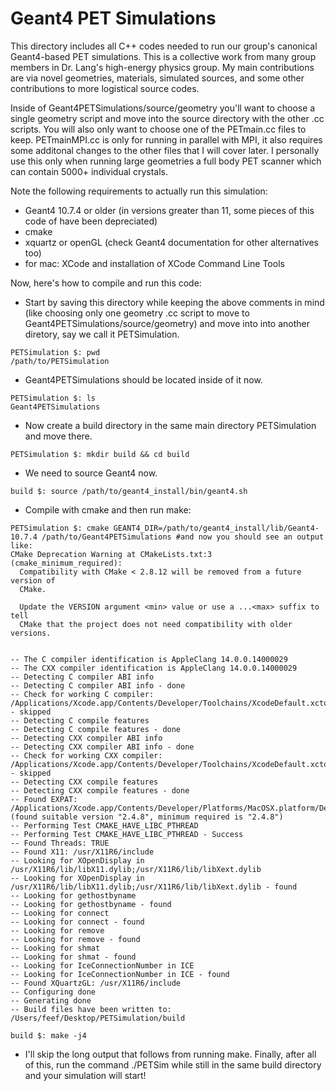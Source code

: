 # Geant4 PET Simulations

This directory includes all C++ codes needed to run our group's canonical Geant4-based PET simulations. This is a collective work from many group members in Dr. Lang's high-energy physics group. My main contributions are via novel geometries, materials, simulated sources, and some other contributions to more logistical source codes.

Inside of Geant4PETSimulations/source/geometry you'll want to choose a single geometry script and move into the source directory with the other .cc scripts. You will also only want to choose one of the PETmain.cc files to keep. PETmainMPI.cc is only for running in parallel with MPI, it also requires some additonal changes to the other files that I will cover later. I personally use this only when running large geometries a full body PET scanner which can contain 5000+ individual crystals. 

Note the following requirements to actually run this simulation:
* Geant4 10.7.4 or older (in versions greater than 11, some pieces of this code of have been depreciated)
* cmake
* xquartz or openGL (check Geant4 documentation for other alternatives too)
* for mac: XCode and installation of XCode Command Line Tools 

Now, here's how to compile and run this code: 

* Start by saving this directory while keeping the above comments in mind (like choosing only one geometry .cc script to move to Geant4PETSimulations/source/geometry) and move into into another diretory, say we call it PETSimulation. 

```
PETSimulation $: pwd 
/path/to/PETSimulation
```
* Geant4PETSimulations should be located inside of it now. 
```
PETSimulation $: ls 
Geant4PETSimulations
```
* Now create a build directory in the same main directory PETSimulation and move there. 

```
PETSimulation $: mkdir build && cd build 
```
* We need to source Geant4 now.

```
build $: source /path/to/geant4_install/bin/geant4.sh
```
* Compile with cmake and then run make:

```
PETSimulation $: cmake GEANT4_DIR=/path/to/geant4_install/lib/Geant4-10.7.4 /path/to/Geant4PETSimulations #and now you should see an output like:
CMake Deprecation Warning at CMakeLists.txt:3 (cmake_minimum_required):
  Compatibility with CMake < 2.8.12 will be removed from a future version of
  CMake.

  Update the VERSION argument <min> value or use a ...<max> suffix to tell
  CMake that the project does not need compatibility with older versions.


-- The C compiler identification is AppleClang 14.0.0.14000029
-- The CXX compiler identification is AppleClang 14.0.0.14000029
-- Detecting C compiler ABI info
-- Detecting C compiler ABI info - done
-- Check for working C compiler: /Applications/Xcode.app/Contents/Developer/Toolchains/XcodeDefault.xctoolchain/usr/bin/cc - skipped
-- Detecting C compile features
-- Detecting C compile features - done
-- Detecting CXX compiler ABI info
-- Detecting CXX compiler ABI info - done
-- Check for working CXX compiler: /Applications/Xcode.app/Contents/Developer/Toolchains/XcodeDefault.xctoolchain/usr/bin/c++ - skipped
-- Detecting CXX compile features
-- Detecting CXX compile features - done
-- Found EXPAT: /Applications/Xcode.app/Contents/Developer/Platforms/MacOSX.platform/Developer/SDKs/MacOSX13.1.sdk/usr/lib/libexpat.tbd (found suitable version "2.4.8", minimum required is "2.4.8") 
-- Performing Test CMAKE_HAVE_LIBC_PTHREAD
-- Performing Test CMAKE_HAVE_LIBC_PTHREAD - Success
-- Found Threads: TRUE  
-- Found X11: /usr/X11R6/include   
-- Looking for XOpenDisplay in /usr/X11R6/lib/libX11.dylib;/usr/X11R6/lib/libXext.dylib
-- Looking for XOpenDisplay in /usr/X11R6/lib/libX11.dylib;/usr/X11R6/lib/libXext.dylib - found
-- Looking for gethostbyname
-- Looking for gethostbyname - found
-- Looking for connect
-- Looking for connect - found
-- Looking for remove
-- Looking for remove - found
-- Looking for shmat
-- Looking for shmat - found
-- Looking for IceConnectionNumber in ICE
-- Looking for IceConnectionNumber in ICE - found
-- Found XQuartzGL: /usr/X11R6/include  
-- Configuring done
-- Generating done
-- Build files have been written to: /Users/feef/Desktop/PETSimulation/build

build $: make -j4 
```
* I'll skip the long output that follows from running make. Finally, after all of this, run the command ./PETSim while still in the same build directory and your simulation will start!
